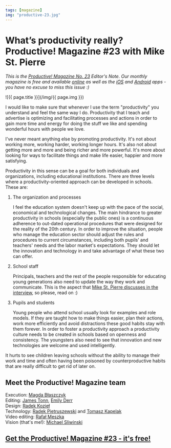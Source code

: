 ```yaml
---
tags: [magazine]
img: "productive-23.jpg"
---
```


# What’s productivity really? Productive! Magazine #23 with Mike St. Pierre

*This is the [Productive! Magazine No. 23][23] Editor's Note. Our monthly magazine is free and available [online][23] as well as the [iOS][ios] and [Android][and] apps - you have no excuse to miss this issue :)*

<!--More-->

![{{ page.title }}](/img/{{ page.img }})

I would like to make sure that whenever I use the term "productivity" you understand and feel the same way I do. Productivity that I teach and advertise is optimizing and facilitating processes and actions in order to gain more time and energy for doing the stuff we like and spending wonderful hours with people we love. 

I've never meant anything else by promoting productivity. It's not about working more, working harder, working longer hours. It's also not about getting more and more and being richer and more powerful. It's more about looking for ways to facilitate things and make life easier, happier and more satisfying.



Productivity in this sense can be a goal for both individuals and organizations, including educational institutions. There are three levels where a productivity-oriented approach can be developed in schools. These are:

1. The organization and processes

	I feel the education system doesn't keep up with the pace of the social, economical and technological changes. The main hindrance to greater productivity in schools (especially the public ones) is a continuous adherence to out-dated operational procedures that were designed for the reality of the 20th century. In order to improve the situation, people who manage the education sector should adjust the rules and procedures to current circumstances, including both pupils’ and teachers' needs and the labor market's expectations. They should let the innovation and technology in and take advantage of what these two can offer.

2. School staff

	Principals, teachers and the rest of the people responsible for educating young generations also need to update the way they work and communicate. This is the aspect that [Mike St. Pierre discusses in the interview][in], so please, read on :)

3. Pupils and students

	Young people who attend school usually look for examples and role models. If they are taught how to make things easier, plan their actions, work more efficiently and avoid distractions these good habits stay with them forever. In order to foster a productivity approach a productivity culture needs to be created in schools based on openness and consistency. The youngsters also need to see that innovation and new technologies are welcome and used intelligently.

It hurts to see children leaving schools without the ability to manage their work and time and often having been poisoned by counterproductive habits that are really difficult to get rid of later on.

## Meet the Productive! Magazine team

Execution: [Magda Błaszczyk][Magda]<br>
Editing: [James Tonn][J], [Emily Derr][E]<br>
Design: [Radek Kozieł][RK]<br>
Technology: [Radek Pietruszewski][RP] and [Tomasz Kapelak][TK]<br>
Video editing: [Rafał Meszka][rm]<br>
Vision (that's me!): [Michael Sliwinski][Michael Sliwinski 1]

## [Get the Productive! Magazine #23 - it's free!][23]


[23]: http://productivemag.com/23
[Magda]: http://pl.linkedin.com/pub/magda-blaszczyk/3/214/383 
[J]: http://ca.linkedin.com/in/jamestonn 
[E]: http://ca.linkedin.com/pub/emily-derr/46/107/551 
[TK]: http://www.nozbe.com/about/
[RP]: https://twitter.com/radexp 
[RK]: https://twitter.com/panr 
[Michael Sliwinski 1]: /about/
[in]: http://productivemag.com/23/interview-with-mike-st-pierre
[ios]: https://itunes.apple.com/app/productive!-magazine/id452699030?mt=8
[and]: https://play.google.com/store/apps/details?id=com.productivemagazine&hl=en
[rm]: http://meszka.com/

[n]: https://michael.gratis/nozbe